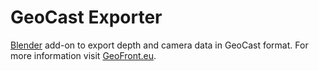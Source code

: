 # GeoCast Exporter

[Blender](https://www.blender.org/) add-on to export depth and camera data in GeoCast format. For more information visit [GeoFront.eu](http://www.geofront.eu/).
